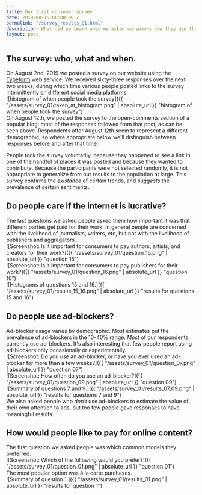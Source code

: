 ```yaml
---
title: Our first consumer survey
date: 2019-08-15 00:00:00 Z
permalink: "/survey_results_01.html"
description: What did we learn when we asked consumers how they use the internet and what they want.
layout: post
---
```


## The survey: who, what and when.

On August 2nd, 2019 we posted a survey on our website using the [Typeform](https://www.typeform.com/) web service. 
We received sixty-three responses over the next two weeks; 
during which time various people posted links to the survey intermittently on different social media platforms.  
![histogram of when people took the survey]({{ "/assets/survey_01/taken_at_histogram.png" | absolute_url }} "histogram of when people took the survey")  
On August 12th, we posted the survey to the open-comments section of a popular blog; 
most of the responses followed from that post, as can be seen above.
Respondents after August 12th seem to represent a different demographic, 
so where appropriate below we'll distinguish between responses before and after that time.

People took the survey voluntarily, because they happened to see a link in one of the handful of places it was posted
and because they wanted to contribute. Because the participants were not selected randomly, it is not appropriate to
generalize from our results to the population at large. This survey confirms the _existance_ of certain trends, and
_suggests_ the prevalence of certain sentiments. 

## Do people care if the internet is lucrative?

The last questions we asked people asked them how important it was that different parties get paid for their work. In
general people are concerned with the livelihood of journalists, writers, etc, but not with the livelihood of
publishers and aggregators.  
![Screenshot: Is it important for consumers to pay authors, artists, and creators for their work?]({{ "/assets/survey_01/question_15.png" | absolute_url }} "question 15")  
![Screenshot: Is it important for consumers to pay publishers for their work?]({{ "/assets/survey_01/question_16.png" | absolute_url }} "question 16")  
![Histograms of questions 15 and 16.]({{ "/assets/survey_01/results_15_16.png" | absolute_url }} "results for questions 15 and 16")  

## Do people use ad-blockers?

Ad-blocker usage varies by demographic. Most estimates put the prevalence of ad-blockers in the 10-40% range. _Most_ of
our respondents currently use ad-blockers. It's also interesting that few people report using ad-blockers only
occasionally or experimentally.  
![Screenshot: Do you use an ad-blocker, or have you ever used an ad-blocker for more than a few weeks?]({{ "/assets/survey_01/question_07.png" | absolute_url }} "question 07")  
![Screenshot: How often do you use an ad-blocker?]({{ "/assets/survey_01/question_09.png" | absolute_url }} "question 09")  
![Summary of questions 7 and 9.]({{ "/assets/survey_01/results_07_09.png" | absolute_url }} "results for questions 7 and 9")  
We also asked people who _don't_ use ad-blockers to estimate the value of their own attention to ads, but too few people gave responses to have
meaningful results.

## How would people like to pay for online content?

The first question we asked people was which common models they preferred.  
![Screenshot: Which of the following would you prefer?]({{ "/assets/survey_01/question_01.png" | absolute_url }} "question 01")  
The most popular option was à la carte purchases.  
![Summary of question 1.]({{ "/assets/survey_01/results_01.png" | absolute_url }} "results for question 1")  

